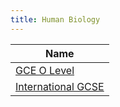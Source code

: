 ```yaml
---
title: Human Biology
---
```


| Name |
| ---- |
| [GCE O Level](gce-o-level) |
| [International GCSE](international-gcse) |
